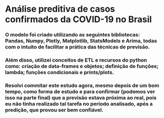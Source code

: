 # Análise preditiva de casos confirmados da COVID-19 no Brasil
### O modelo foi criado utilizando as seguintes bibliotecas: Pandas, Numpy, Plotly, Matplotlib, StatsModels e Arima, todas com o intuito de facilitar a prática das técnicas de previsão.
### Além disso, utilizei conceitos de ETL e recursos do python como: criação de data-frames e objetos; definição de funções; lambda; funções condicionais e prints/plots.
### Resolvi commitar este estudo agora, mesmo depois de um bom tempo, como forma de estudo e para confirmar (podemos ver isso na parte final) que a previsão estava próxima ao real, pois eu não tinha realizado tal tarefa no período analisado, após a predição, que provou ser bem confiável.